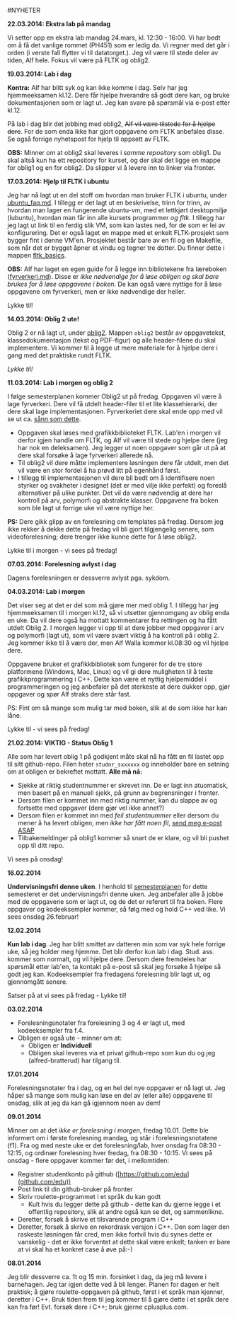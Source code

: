 #NYHETER

**22.03.2014: Ekstra lab på mandag**

Vi setter opp en ekstra lab mandag 24.mars, kl. 12:30 - 16:00. Vi har bedt om å få det vanlige rommet (PH451) som er ledig da. Vi regner med det går i orden (i verste fall flytter vi til datatorget.). Jeg vil være til stede deler av tiden, Alf hele. Fokus vil være på FLTK og oblig2.

**19.03.2014: Lab i dag**

**Kontra:** Alf har blitt syk og kan ikke komme i dag. Selv har jeg hjemmeeksamen kl.12. Dere får hjelpe hverandre så godt dere kan, og bruke dokumentasjonen som er lagt ut. Jeg kan svare på spørsmål via e-post etter kl.12.

På lab i dag blir det jobbing med oblig2, ~~Alf vil være tilstede for å hjelpe dere~~. For de som enda ikke har gjort oppgavene om FLTK anbefales disse. Se også forrige nyhetspost for hjelp til oppsett av FLTK.

**OBS:** Minner om at oblig2 skal leveres i *samme repository* som oblig1. Du skal altså kun ha ett repository for kurset, og der skal det ligge en mappe for oblig1 og en for oblig2. Da slipper vi å levere inn to linker via fronter.

**17.03.2014: Hjelp til FLTK i ubuntu**

Jeg har nå lagt ut en del stoff om hvordan man bruker FLTK i ubuntu, under [ubuntu_faq.md](ubuntu_faq.md). I tillegg er det lagt ut en beskrivelse, trinn for trinn, av hvordan man lager en fungerende ubuntu-vm, med et lettkjørt desktopmiljø (lubuntu), hvordan man får inn alle kursets programmer *og fltk*. I tillegg har jeg lagt ut link til en ferdig slik VM, som kan lastes ned, for de som er lei av konfigurering. Det er også laget en mappe med et enkelt FLTK-prosjekt som bygger fint i denne VM'en. Prosjektet består bare av en fil og en Makefile, som når det er bygget åpner et vindu og tegner tre dotter. Du finner dette i mappen [fltk_basics](./fltk_basics). 

**OBS:** Alf har laget en egen guide for å legge inn bibliotekene fra læreboken ([fyrverkeri.md](fyrverkeri.md)). Disse er *ikke nødvendige for å løse obligen og skal bare brukes for å løse oppgavene i boken*. De kan også være nyttige for å løse oppgavene om fyrverkeri, men er ikke nødvendige der heller. 

Lykke til!

**14.03.2014: Oblig 2 ute!**

Oblig 2 er nå lagt ut, under [oblig2](./oblig2/oblig2.md). Mappen `oblig2` består av oppgavetekst, klassedokumentasjon (tekst og PDF-figur) og alle header-filene du skal implementere. Vi kommer til å legge ut mere materiale for å hjelpe dere i gang med det praktiske rundt FLTK. 

*Lykke til!*

**11.03.2014: Lab i morgen og oblig 2**

I følge semesterplanen kommer Oblig2 ut på fredag. Oppgaven vil være å lage fyrverkeri. Dere vil få utdelt header-filer til et lite klassehierarki, der dere skal lage implementasjonen. Fyrverkeriet dere skal ende opp med vil se ut ca. [sånn som dette](https://www.dropbox.com/s/shw2mqbf2qbjn03/fireworks1.mov). 
  * Oppgaven skal løses med grafikkbiblioteket FLTK. Lab'en i morgen vil derfor igjen handle om FLTK, og Alf vil være til stede og hjelpe dere (jeg har nok en deleksamen). Jeg legger ut noen oppgaver som går ut på at dere skal forsøke å lage fyrverkeri allerede nå. 
  * Til oblig2 vil dere måtte implementere løsningen dere får utdelt, men det vil være en stor fordel å ha prøvd litt på egenhånd først. 
  * I tillegg til implementasjonen vil dere bli bedt om å identifisere noen styrker og svakheter i designet (det er med vilje ikke perfekt) og foreslå alternativer på ulike punkter. Det vil da være nødvendig at dere har kontroll på arv, polymorfi og abstrakte klasser. Oppgavene fra boken som ble lagt ut forrige uke vil være nyttige her.

**PS:** Dere gikk glipp av en forelesning om templates på fredag. Dersom jeg ikke rekker å dekke dette på fredag vil bli gjort tilgjengelig senere, som videoforelesning; dere trenger ikke kunne dette for å løse oblig2.

Lykke til i morgen - vi sees på fredag!

**07.03.2014: Forelesning avlyst i dag**

Dagens forelesningen er dessverre avlyst pga. sykdom. 

**04.03.2014: Lab i morgen**

Det viser seg at det er del som må gjøre mer med oblig 1. I tillegg har jeg hjemmeeksamen til i morgen kl.12, så vi utsetter gjennomgang av oblig enda en uke. Da vil dere også ha mottatt kommentarer fra rettingen og ha fått utdelt Oblig 2. I morgen legger vi opp til at dere jobber med oppgaver i arv og polymorfi (lagt ut), som vil være svært viktig å ha kontroll på i oblig 2. Jeg kommer ikke til å være der, men Alf Walla kommer kl.08:30 og vil hjelpe dere. 

Oppgavene bruker et grafikkbibliotek som fungerer for de tre store platformene (Windows, Mac, Linux) og vil gi dere muligheten til å teste grafikkprogrammering i C++. Dette kan være et nyttig hjelpemiddel i programmeringen og jeg anbefaler på det sterkeste at dere dukker opp, gjør oppgaver og spør Alf straks dere står fast. 

PS: Fint om så mange som mulig tar med boken, slik at de som ikke har kan låne.

Lykke til - vi sees på fredag!

**21.02.2014: VIKTIG - Status Oblig 1**

Alle som har levert oblig 1 på godkjent måte skal nå ha fått en fil lastet opp til sitt github-repo. Filen heter `studnr_sxxxxxx` og inneholder bare en setning om at obligen er bekreftet mottatt. **Alle må nå:**
  * Sjekke at riktig studentnummer er skrevet inn. De er lagt inn atuomatisk, men basert på en manuell sjekk, på grunn av begrensninger i fronter. 
  * Dersom filen er kommet inn med riktig nummer, kan du slappe av og fortsette med oppgaver (dere gjør vel ikke annet?)
  * Dersom filen er kommet inn med *feil studentnummer* eller dersom du mener å ha levert obligen, men *ikke har fått noen fil*, [send meg e-post ASAP](mailto:alfred.bratterud@hioa.no)
  * Tilbakemeldinger på oblig1 kommer så snart de er klare, og vil bli pushet opp til ditt repo.
  
Vi sees på onsdag!

**16.02.2014**

**Undervisningsfri denne uken**. I henhold til [semesterplanen](http://www.hioa.no/Studier/TKD/Undervisnings-og-semesterplaner/Semesterplan-tekniske-studier-2013-2014) for dette semesteret er det undervisningsfri denne uken. Jeg anbefaler alle å jobbe med de oppgavene som er lagt ut, og de det er referert til fra boken. Flere oppgaver og kodeeksempler kommer, så følg med og hold C++ ved like. Vi sees onsdag 26.februar!

**12.02.2014**

**Kun lab i dag**. Jeg har blitt smittet av datteren min som var syk hele forrige uke, så jeg holder meg hjemme. Det blir derfor kun lab i dag. Stud. ass. kommer som normalt, og vil hjelpe dere. Dersom dere fremdeles har spørsmål etter lab'en, ta kontakt på e-post så skal jeg forsøke å hjelpe så godt jeg kan. Kodeeksempler fra fredagens forelesning blir lagt ut, og gjennomgått senere. 

Satser på at vi sees på fredag - Lykke til!

**03.02.2014**

  * Forelesningsnotater fra forelesning 3 og 4 er lagt ut, med kodeeksempler fra f.4.
  * Obligen er også ute - minner om at:
    * Obligen er **Individuell**
    * Obligen skal leveres via et privat github-repo som kun du og jeg (alfred-bratterud) har tilgang til.

**17.01.2014**

Forelesningsnotater fra i dag, og en hel del nye oppgaver er nå lagt ut. Jeg håper så mange som mulig kan løse en del av (eller alle) oppgavene til onsdag, slik at jeg da kan gå igjennom noen av dem!

**09.01.2014**

Minner om at det *ikke er forelesning i morgen*, fredag 10.01. Dette ble informert om i første forelesning mandag, og står i forelesningsnotatene (f1). Fra og med neste uke er det forelesning/lab, hver onsdag fra 08:30 - 12:15, og ordinær forelesning hver fredag, fra 08:30 - 10:15. Vi sees på onsdag - flere oppgaver kommer før det, i mellomtiden:

  * Registrer studentkonto på github ([https://github.com/edu](github.com/edu))
  * Post link til din github-bruker på fronter
  * Skriv roulette-programmet i et språk du kan godt
   	* Kult hvis du legger dette på github - dette kan du gjerne legge i et offentlig repository, slik at andre også kan se det, og sammenlikne. 
  * Deretter, forsøk å skrive et tilsvarende program i C++
  * Deretter, forsøk å skrive en rekordrask versjon i C++. Den som lager den raskeste løsningen får cred, men ikke fortvil hvis du synes dette er vanskelig - det er ikke forventet at dette skal være enkelt; tanken er bare at vi skal ha et konkret case å øve på:-)
       

**08.01.2014**

Jeg blir dessverre ca. 1t og 15 min. forsinket i dag, da jeg må levere i barnehagen. Jeg tar igjen dette ved å bli lenger. Planen for dagen er helt praktisk; å gjøre roulette-oppgaven på github, først i et språk man kjenner, deretter i C++. Bruk tiden frem til jeg kommer til å gjøre dette i et språk dere kan fra før! Evt. forsøk dere i C++; bruk gjerne cplusplus.com.


